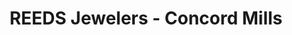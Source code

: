 ---
title: "REEDS Jewelers - Concord Mills"
url: /concord/reeds-jewelers-concord-mills/
shop: jewelry
---